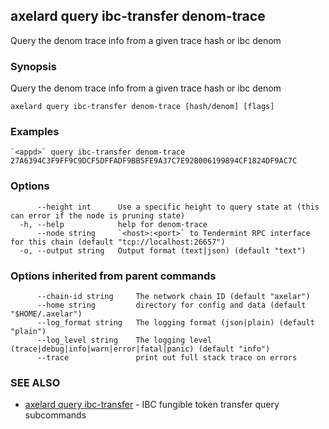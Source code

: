 ## axelard query ibc-transfer denom-trace

Query the denom trace info from a given trace hash or ibc denom

### Synopsis

Query the denom trace info from a given trace hash or ibc denom

```
axelard query ibc-transfer denom-trace [hash/denom] [flags]
```

### Examples

```
`<appd>` query ibc-transfer denom-trace 27A6394C3F9FF9C9DCF5DFFADF9BB5FE9A37C7E92B006199894CF1824DF9AC7C
```

### Options

```
      --height int      Use a specific height to query state at (this can error if the node is pruning state)
  -h, --help            help for denom-trace
      --node string     `<host>:<port>` to Tendermint RPC interface for this chain (default "tcp://localhost:26657")
  -o, --output string   Output format (text|json) (default "text")
```

### Options inherited from parent commands

```
      --chain-id string     The network chain ID (default "axelar")
      --home string         directory for config and data (default "$HOME/.axelar")
      --log_format string   The logging format (json|plain) (default "plain")
      --log_level string    The logging level (trace|debug|info|warn|error|fatal|panic) (default "info")
      --trace               print out full stack trace on errors
```

### SEE ALSO

- [axelard query ibc-transfer](/cli-docs/v0_31_2/axelard_query_ibc-transfer) - IBC fungible token transfer query subcommands
